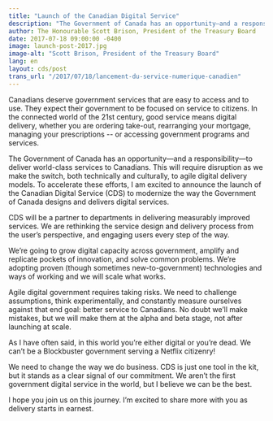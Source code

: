 ```yaml
---
title: "Launch of the Canadian Digital Service"
description: "The Government of Canada has an opportunity—and a responsibility—to deliver world-class services to Canadians. This will require disruption as we make the switch, both technically and culturally, to agile digital delivery models. To accelerate these efforts, I am excited to announce the launch of the Canadian Digital Service (CDS) to modernize the way the Government of Canada designs and delivers digital services."
author: The Honourable Scott Brison, President of the Treasury Board
date: 2017-07-18 09:00:00 -0400
image: launch-post-2017.jpg
image-alt: "Scott Brison, President of the Treasury Board"
lang: en
layout: cds/post
trans_url: "/2017/07/18/lancement-du-service-numerique-canadien"
---
```

Canadians deserve government services that are easy to access and to use. They expect their government to be focused on service to citizens. In the connected world of the 21st century, good service means digital delivery, whether you are ordering take-out, rearranging your mortgage, managing your prescriptions -- or accessing government programs and services.

The Government of Canada has an opportunity—and a responsibility—to deliver world-class services to Canadians. This will require disruption as we make the switch, both technically and culturally, to agile digital delivery models. To accelerate these efforts, I am excited to announce the launch of the Canadian Digital Service (CDS) to modernize the way the Government of Canada designs and delivers digital services.

CDS will be a partner to departments in delivering measurably improved services. We are rethinking the service design and delivery process from the user’s perspective, and engaging users every step of the way.

We’re going to grow digital capacity across government, amplify and replicate pockets of innovation, and solve common problems. We’re adopting proven (though sometimes new-to-government) technologies and ways of working and we will scale what works.

Agile digital government requires taking risks. We need to challenge assumptions, think experimentally, and constantly measure ourselves against that end goal: better service to Canadians. No doubt we’ll make mistakes, but we will make them at the alpha and beta stage, not after launching at scale.

As I have often said, in this world you’re either digital or you’re dead. We can’t be a Blockbuster government serving a Netflix citizenry!

We need to change the way we do business. CDS is just one tool in the kit, but it stands as a clear signal of our commitment. We aren’t the first government digital service in the world, but I believe we can be the best.

I hope you join us on this journey. I’m excited to share more with you as delivery starts in earnest.